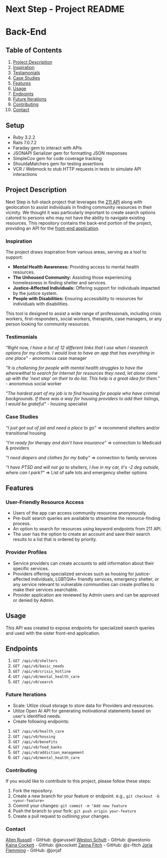 # Next Step - Project README
# Back-End

## Table of Contents

1. [Project Description](#project-description)
2. [Inspiration](#inspiration)
3. [Testamonials](#testamonials)
4. [Case Studies](#case-studies)
5. [Features](#features)
6. [Usage](#usage)
7. [Endpoints](#endpoints)
8. [Future Iterations](#future-iterations)
9. [Contributing](#contributing)
10. [Contact](#contact)

## Setup
- Ruby 3.2.2
- Rails 7.0.7.2
- Faraday gem to interact with APIs
- JSONAPI Serializer gem for formatting JSON responses
- SimpleCov gem for code coverage tracking
- ShouldaMatchers gem for testing assertions
- VCR / Webmock to stub HTTP requests in tests to simulate API interactions

## Project Description

Next Step is full-stack project that leverages the [211 API](https://apiportal.211.org) along with geolocation to assist individuals in finding community resources in their vicinity.  We thought it was particularly important to create search options catored to persons who may not have the ability to navigate existing resources. This repository contains the back-end portion of the project, providing an API for the [front-end application](https://github.com/westonio/next-steps-front-end).

### Inspiration
The project draws inspiration from various areas, serving as a tool to support:

- **Mental Health Awareness:** Providing access to mental health resources.
- **The Unhoused Community:** Assisting those experiencing homelessness in finding shelter and services.
- **Justice-Affected Individuals:** Offering support for individuals impacted by the justice system.
- **People with Disabilities:** Ensuring accessibility to resources for individuals with disabilities.

This tool is designed to assist a wide range of professionals, including crisis workers, first-responders, social workers, therapists, case managers, or any person looking for community resources.

### Testimonials

*"Right now, I have a list of 12 different links that I use when I research options for my clients.  I would love to have an app that has everything in one place"* - anonomous case manager

*"It is challening for people with mental health struggles to have the wherewithal to search for internet for resources they need, let alone come up with the 'next step' on their to do list.  This help is a great idea for them."* - anonomous social worker

*"The hardest part of my job is to find housing for people who have criminal backgrounds.  If there was a way for housing providers to add their listings, I would be grateful"* - housing specialist

### Case Studies

*“I just got out of jail and need a place to go”* => recommend shelters and/or transitional housing 

*“I’m ready for therapy and don’t have insurance”* => connection to Medicaid & providers

*"I need diapers and clothes for my baby”* => connection to family services

*“I have PTSD and will not go to shelters, I live in my car, it's -2 deg outside, where can I park?”* => List of safe lots and emergency shelter options

## Features
### User-Friendly Resource Access
- Users of the app can access community resources anonymously.
- Pre-built search queries are available to streamline the resource-finding process.
- An option to search for resources using keyword endpoints from 211 API.  
- The user has the option to create an account and save their search results to a list that is ordered by priority.

### Provider Profiles
- Service providers can create accounts to add information about their specific services.
- Providers offering specialized services such as housing for justice-affected individuals, LGBTQIA+ friendly services, emergency shelter, or any service relevant to vulnerable communities can create profiles to make their services searchable.
- Provider application are reviewed by Admin users and can be approved or denied by Admin.

## Usage

This API was created to expose endpoints for specialized search queries and used with the sister front-end application.  

## Endpoints

1. `GET /api/v0/shelters`
2. `GET /api/v0/basic_needs`
3. `GET /api/v0/crisis_hotline`
4. `GET /api/v0/mental_health_care`
5. `GET /api/v0/search`

### Future Iterations

- Scale: Utlize cloud storage to store data for Providers and resources.  
- Utilze Open AI API for generating motivational statements based on user's identified needs.
- Create following endpoints:

1. `GET /api/v0/health_care`
2. `GET /api/v0/housing`
3. `GET /api/v0/benefits`
4. `GET /api/v0/food_banks`
5. `GET /api/v0/addiction_management`
6. `GET /api/v0/mental_health_care`

### Contributing

If you would like to contribute to this project, please follow these steps:

1. Fork the repository.
2. Create a new branch for your feature or endpoint. e.g., `git checkout -b <your-feature>`
3. Commit your changes: `git commit -m "Add new feature`
4. Push the branch to your fork: `git push origin your-feature`
5. Create a pull request to outlining your changes.

### Contact

[Allen Russell](allenrusselldev@gmail.com) - GitHub: @garussell
[Weston Schutt](wtschutt@gmail.com)        - GitHub: @westonio
[Kaina Cockett](kainacockett@gmail.com)    - GitHub: @kcockett
[Zanna Fitch](zannafitch2004@gmail.com)    - GitHub: @z-fitch
[Jorja Flemming](aset284@gmail.com)        - GitHub: @jorjaf